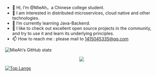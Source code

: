 - 👋 Hi, I’m @MieAh，a Chinese college student.
- 👀 I am interested in distributed microservices, cloud native and other technologies.
- 🌱 I’m currently learning Java-Backend.
- 💞️ I like to check out excellent open source projects in the community, and try to use it and learn its underlying principles.
- 📫 How to reach me : please mail to 1415045335@qq.com

![MieAh‘s GitHub stats](https://github-readme-stats.vercel.app/api?username=MieAh&show_icons=true&theme=tokyonight)<div align="center">
    <img  src="https://github-readme-stats.vercel.app/api/top-langs/?username=MieAh&layout=compact" />
</div>

[![Top Langs](https://github-readme-stats.vercel.app/api/top-langs/?username=sumy7&layout=compact&exclude_repo=sumy7.github.io&title_color=ffffff&icon_color=bb2acf&text_color=daf7dc&bg_color=151515)](https://github.com/MieAh/github-readme-stats)
<!---
MieAh/MieAh is a ✨ special ✨ repository because its `README.md` (this file) appears on your GitHub profile.
You can click the Preview link to take a look at your changes.
--->
